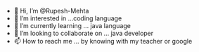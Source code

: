 - 👋 Hi, I’m @Rupesh-Mehta
- 👀 I’m interested in ...coding language
- 🌱 I’m currently learning ... java language
- 💞️ I’m looking to collaborate on ... java developer
- 📫 How to reach me ... by knowing with my teacher or google

<!---
Rupesh-Mehta/Rupesh-Mehta is a ✨ special ✨ repository because its `README.md` (this file) appears on your GitHub profile.
You can click the Preview link to take a look at your changes.
--->
